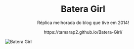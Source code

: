 <h1 align="center">Batera Girl</h1>

<p align="center">Réplica melhorada do blog que tive em 2014! </p>
<p align="center">https://tamarap2.github.io/Batera-Girl/</p>

![Batera Girl](https://user-images.githubusercontent.com/87210574/186040723-c0060cb2-b25c-4157-90b3-a0bacb0c76ab.png)
